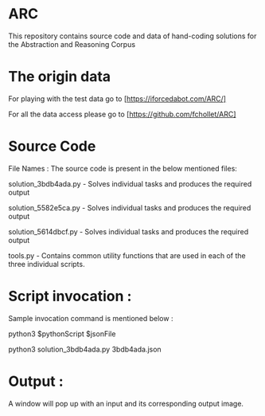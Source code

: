 # ARC

This repository contains source code and data of hand-coding solutions for the Abstraction and Reasoning Corpus

# The origin data 

For playing with the test data go to [https://iforcedabot.com/ARC/]

 For all the data access please go to [https://github.com/fchollet/ARC]
 
# Source Code 
File Names : The source code is present in the below mentioned files:

solution_3bdb4ada.py - Solves individual tasks and produces the required output 

solution_5582e5ca.py - Solves individual tasks and produces the required output 

solution_5614dbcf.py - Solves individual tasks and produces the required output 

tools.py - Contains common utility functions that are used in each of the three individual scripts.

# Script invocation : 
Sample invocation command is mentioned below :

python3 $pythonScript $jsonFile

python3 solution_3bdb4ada.py 3bdb4ada.json

# Output :
A window will pop up with an input and its corresponding output image.
